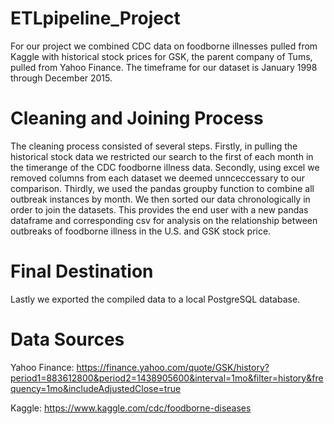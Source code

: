 # ETLpipeline_Project

For our project we combined CDC data on foodborne illnesses pulled from Kaggle with historical stock prices for GSK, the parent company of Tums, pulled from Yahoo Finance. The timeframe for our dataset is January 1998 through December 2015. 

# Cleaning and Joining Process
The cleaning process consisted of several steps. Firstly, in pulling the historical stock data we restricted our search to the first of each month in the timerange of the CDC foodborne illness data. Secondly, using excel we removed columns from each dataset we deemed unnceccessary to our comparison. Thirdly, we used the pandas groupby function to combine all outbreak instances by month. We then sorted our data chronologically in order to join the datasets. This provides the end user with a new pandas dataframe and corresponding csv for analysis on the relationship between outbreaks of foodborne illness in the U.S. and GSK stock price. 

# Final Destination
Lastly we exported the compiled data to a local PostgreSQL database.


# Data Sources 

Yahoo Finance: https://finance.yahoo.com/quote/GSK/history?period1=883612800&period2=1438905600&interval=1mo&filter=history&frequency=1mo&includeAdjustedClose=true

Kaggle: https://www.kaggle.com/cdc/foodborne-diseases

